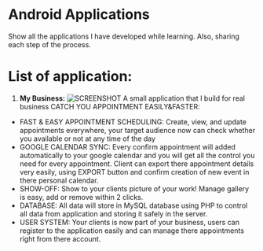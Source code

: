 # Android Applications
Show all the applications I have developed while learning.
Also, sharing each step of the process.

# List of application:
1. <b>My Business:</b>
![SCREENSHOT](https://idohayun.com/img/projects/project_expand_0.png)
  A small application that I build for real business
CATCH YOU APPOINTMENT EASILY&FASTER:
<ul><li>FAST & EASY APPOINTMENT SCHEDULING: Create, view, and update appointments everywhere, your target audience now can check whether you available or not at any time of the day</li>
<li>GOOGLE CALENDAR SYNC: Every confirm appointment will added automatically to your google calendar and you will get all the control you need for every appointment. Client can export there appointment details very easily, using EXPORT button and confirm creation of new event in there personal calendar.</li>
<li>SHOW-OFF: Show to your clients picture of your work! Manage gallery is easy, add or remove within 2 clicks.</li>
<li>DATABASE: All data will store in MySQL database using PHP to control all data from application and storing it safely in the server.</li>
<li>USER SYSTEM: Your clients is now part of your business, users can register to the application easily and can manage there appointments right from there account. </li></ul>
